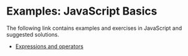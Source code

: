 # Examples: JavaScript Basics

The following link contains examples and exercises in JavaScript and suggested solutions.
- [Expressions and operators](https://jsfiddle.net/joseortiz/83k5cdp4/)
